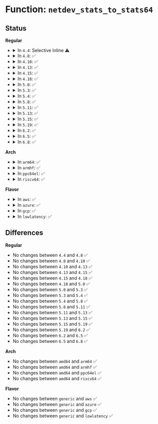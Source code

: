 # Function: <code>netdev_stats_to_stats64</code>

## Status
<b>Regular</b>
<ul>
<li>
<details>
<summary>In <code>4.4</code>: Selective Inline ⚠️</summary>

```c
void netdev_stats_to_stats64(struct rtnl_link_stats64 *stats64, const struct net_device_stats *netdev_stats);
```

**Collision:** Unique Global

**Inline:** Selective

**Transformation:** False

**Instances:**

```
In net/core/dev.c (ffffffff81713dc0)
Location: net/core/dev.c:6966
Inline: True
Inline callers:
  - net/core/dev.c:dev_get_stats
  - net/core/dev.c:dev_get_stats
Direct callers:
  - net/ipv4/ip_tunnel_core.c:ip_tunnel_get_stats64
```
**Symbols:**

```
ffffffff81713dc0-ffffffff81713dfd: netdev_stats_to_stats64 (STB_GLOBAL)
```
</details>
</li>
<li>
<details>
<summary>In <code>4.8</code>: ✅</summary>

```c
void netdev_stats_to_stats64(struct rtnl_link_stats64 *stats64, const struct net_device_stats *netdev_stats);
```

**Collision:** Unique Global

**Inline:** No

**Transformation:** False

**Instances:**

```
In net/core/dev.c (ffffffff8177bba0)
Location: net/core/dev.c:7477
Inline: False
Direct callers:
  - net/core/dev.c:dev_get_stats
  - net/core/dev.c:dev_get_stats
  - net/ipv4/ip_tunnel_core.c:ip_tunnel_get_stats64
```
**Symbols:**

```
ffffffff8177bba0-ffffffff8177bbeb: netdev_stats_to_stats64 (STB_GLOBAL)
```
</details>
</li>
<li>
<details>
<summary>In <code>4.10</code>: ✅</summary>

```c
void netdev_stats_to_stats64(struct rtnl_link_stats64 *stats64, const struct net_device_stats *netdev_stats);
```

**Collision:** Unique Global

**Inline:** No

**Transformation:** False

**Instances:**

```
In net/core/dev.c (ffffffff817a9340)
Location: net/core/dev.c:7647
Inline: False
Direct callers:
  - net/core/dev.c:dev_get_stats
  - net/core/dev.c:dev_get_stats
  - net/ipv4/ip_tunnel_core.c:ip_tunnel_get_stats64
```
**Symbols:**

```
ffffffff817a9340-ffffffff817a938b: netdev_stats_to_stats64 (STB_GLOBAL)
```
</details>
</li>
<li>
<details>
<summary>In <code>4.13</code>: ✅</summary>

```c
void netdev_stats_to_stats64(struct rtnl_link_stats64 *stats64, const struct net_device_stats *netdev_stats);
```

**Collision:** Unique Global

**Inline:** No

**Transformation:** False

**Instances:**

```
In net/core/dev.c (ffffffff817c78e0)
Location: net/core/dev.c:7836
Inline: False
Direct callers:
  - net/core/dev.c:dev_get_stats
  - net/core/dev.c:dev_get_stats
  - net/ipv4/ip_tunnel_core.c:ip_tunnel_get_stats64
```
**Symbols:**

```
ffffffff817c78e0-ffffffff817c792b: netdev_stats_to_stats64 (STB_GLOBAL)
```
</details>
</li>
<li>
<details>
<summary>In <code>4.15</code>: ✅</summary>

```c
void netdev_stats_to_stats64(struct rtnl_link_stats64 *stats64, const struct net_device_stats *netdev_stats);
```

**Collision:** Unique Global

**Inline:** No

**Transformation:** False

**Instances:**

```
In net/core/dev.c (ffffffff818414c0)
Location: net/core/dev.c:8015
Inline: False
Direct callers:
  - net/core/dev.c:dev_get_stats
  - net/core/dev.c:dev_get_stats
  - net/ipv4/ip_tunnel_core.c:ip_tunnel_get_stats64
```
**Symbols:**

```
ffffffff818414c0-ffffffff8184150b: netdev_stats_to_stats64 (STB_GLOBAL)
```
</details>
</li>
<li>
<details>
<summary>In <code>4.18</code>: ✅</summary>

```c
void netdev_stats_to_stats64(struct rtnl_link_stats64 *stats64, const struct net_device_stats *netdev_stats);
```

**Collision:** Unique Global

**Inline:** No

**Transformation:** False

**Instances:**

```
In net/core/dev.c (ffffffff8188bbd0)
Location: net/core/dev.c:8278
Inline: False
Direct callers:
  - net/core/dev.c:dev_get_stats
  - net/core/dev.c:dev_get_stats
  - net/ipv4/ip_tunnel_core.c:ip_tunnel_get_stats64
```
**Symbols:**

```
ffffffff8188bbd0-ffffffff8188bc1b: netdev_stats_to_stats64 (STB_GLOBAL)
```
</details>
</li>
<li>
<details>
<summary>In <code>5.0</code>: ✅</summary>

```c
void netdev_stats_to_stats64(struct rtnl_link_stats64 *stats64, const struct net_device_stats *netdev_stats);
```

**Collision:** Unique Global

**Inline:** No

**Transformation:** False

**Instances:**

```
In net/core/dev.c (ffffffff818acdb0)
Location: net/core/dev.c:8908
Inline: False
Direct callers:
  - net/core/dev.c:dev_get_stats
  - net/core/dev.c:dev_get_stats
  - net/ipv4/ip_tunnel_core.c:ip_tunnel_get_stats64
```
**Symbols:**

```
ffffffff818acdb0-ffffffff818acdfb: netdev_stats_to_stats64 (STB_GLOBAL)
```
</details>
</li>
<li>
<details>
<summary>In <code>5.3</code>: ✅</summary>

```c
void netdev_stats_to_stats64(struct rtnl_link_stats64 *stats64, const struct net_device_stats *netdev_stats);
```

**Collision:** Unique Global

**Inline:** No

**Transformation:** False

**Instances:**

```
In net/core/dev.c (ffffffff818f8530)
Location: net/core/dev.c:9013
Inline: False
Direct callers:
  - net/core/dev.c:dev_get_stats
  - net/core/dev.c:dev_get_stats
  - net/ipv4/ip_tunnel_core.c:ip_tunnel_get_stats64
```
**Symbols:**

```
ffffffff818f8530-ffffffff818f857b: netdev_stats_to_stats64 (STB_GLOBAL)
```
</details>
</li>
<li>
<details>
<summary>In <code>5.4</code>: ✅</summary>

```c
void netdev_stats_to_stats64(struct rtnl_link_stats64 *stats64, const struct net_device_stats *netdev_stats);
```

**Collision:** Unique Global

**Inline:** No

**Transformation:** False

**Instances:**

```
In net/core/dev.c (ffffffff8192a6d0)
Location: net/core/dev.c:9351
Inline: False
Direct callers:
  - net/core/dev.c:dev_get_stats
  - net/core/dev.c:dev_get_stats
  - net/ipv4/ip_tunnel_core.c:ip_tunnel_get_stats64
```
**Symbols:**

```
ffffffff8192a6d0-ffffffff8192a71b: netdev_stats_to_stats64 (STB_GLOBAL)
```
</details>
</li>
<li>
<details>
<summary>In <code>5.8</code>: ✅</summary>

```c
void netdev_stats_to_stats64(struct rtnl_link_stats64 *stats64, const struct net_device_stats *netdev_stats);
```

**Collision:** Unique Global

**Inline:** No

**Transformation:** False

**Instances:**

```
In net/core/dev.c (ffffffff819fe400)
Location: net/core/dev.c:9807
Inline: False
Direct callers:
  - net/core/dev.c:dev_get_stats
  - net/core/dev.c:dev_get_stats
  - net/ipv4/ip_tunnel_core.c:ip_tunnel_get_stats64
```
**Symbols:**

```
ffffffff819fe400-ffffffff819fe44b: netdev_stats_to_stats64 (STB_GLOBAL)
```
</details>
</li>
<li>
<details>
<summary>In <code>5.11</code>: ✅</summary>

```c
void netdev_stats_to_stats64(struct rtnl_link_stats64 *stats64, const struct net_device_stats *netdev_stats);
```

**Collision:** Unique Global

**Inline:** No

**Transformation:** False

**Instances:**

```
In net/core/dev.c (ffffffff819fdff0)
Location: net/core/dev.c:10452
Inline: False
Direct callers:
  - net/core/dev.c:dev_get_tstats64
  - net/core/dev.c:dev_get_stats
  - net/core/dev.c:dev_get_stats
```
**Symbols:**

```
ffffffff819fdff0-ffffffff819fe03b: netdev_stats_to_stats64 (STB_GLOBAL)
```
</details>
</li>
<li>
<details>
<summary>In <code>5.13</code>: ✅</summary>

```c
void netdev_stats_to_stats64(struct rtnl_link_stats64 *stats64, const struct net_device_stats *netdev_stats);
```

**Collision:** Unique Global

**Inline:** No

**Transformation:** False

**Instances:**

```
In net/core/dev.c (ffffffff819e48b0)
Location: net/core/dev.c:10624
Inline: False
Direct callers:
  - net/core/dev.c:dev_get_tstats64
  - net/core/dev.c:dev_get_stats
  - net/core/dev.c:dev_get_stats
```
**Symbols:**

```
ffffffff819e48b0-ffffffff819e48fb: netdev_stats_to_stats64 (STB_GLOBAL)
```
</details>
</li>
<li>
<details>
<summary>In <code>5.15</code>: ✅</summary>

```c
void netdev_stats_to_stats64(struct rtnl_link_stats64 *stats64, const struct net_device_stats *netdev_stats);
```

**Collision:** Unique Global

**Inline:** No

**Transformation:** False

**Instances:**

```
In net/core/dev.c (ffffffff81a95670)
Location: net/core/dev.c:10631
Inline: False
Direct callers:
  - net/core/dev.c:dev_get_tstats64
  - net/core/dev.c:dev_get_stats
  - net/core/dev.c:dev_get_stats
```
**Symbols:**

```
ffffffff81a95670-ffffffff81a956bb: netdev_stats_to_stats64 (STB_GLOBAL)
```
</details>
</li>
<li>
<details>
<summary>In <code>5.19</code>: ✅</summary>

```c
void netdev_stats_to_stats64(struct rtnl_link_stats64 *stats64, const struct net_device_stats *netdev_stats);
```

**Collision:** Unique Global

**Inline:** No

**Transformation:** False

**Instances:**

```
In net/core/dev.c (ffffffff81c0bfe0)
Location: net/core/dev.c:10376
Inline: False
Direct callers:
  - net/core/dev.c:dev_get_tstats64
  - net/core/dev.c:dev_get_stats
  - net/core/dev.c:dev_get_stats
```
**Symbols:**

```
ffffffff81c0bfe0-ffffffff81c0c044: netdev_stats_to_stats64 (STB_GLOBAL)
```
</details>
</li>
<li>
<details>
<summary>In <code>6.2</code>: ✅</summary>

```c
void netdev_stats_to_stats64(struct rtnl_link_stats64 *stats64, const struct net_device_stats *netdev_stats);
```

**Collision:** Unique Global

**Inline:** No

**Transformation:** False

**Instances:**

```
In net/core/dev.c (ffffffff81dbbe70)
Location: net/core/dev.c:10363
Inline: False
Direct callers:
  - net/core/dev.c:dev_get_tstats64
  - net/core/dev.c:dev_get_stats
  - net/core/dev.c:dev_get_stats
```
**Symbols:**

```
ffffffff81dbbe70-ffffffff81dbbeb6: netdev_stats_to_stats64 (STB_GLOBAL)
```
</details>
</li>
<li>
<details>
<summary>In <code>6.5</code>: ✅</summary>

```c
void netdev_stats_to_stats64(struct rtnl_link_stats64 *stats64, const struct net_device_stats *netdev_stats);
```

**Collision:** Unique Global

**Inline:** No

**Transformation:** False

**Instances:**

```
In net/core/dev.c (ffffffff81e2c620)
Location: net/core/dev.c:10375
Inline: False
Direct callers:
  - net/core/dev.c:dev_get_tstats64
  - net/core/dev.c:dev_get_stats
  - net/core/dev.c:dev_get_stats
```
**Symbols:**

```
ffffffff81e2c620-ffffffff81e2c666: netdev_stats_to_stats64 (STB_GLOBAL)
```
</details>
</li>
<li>
<details>
<summary>In <code>6.8</code>: ✅</summary>

```c
void netdev_stats_to_stats64(struct rtnl_link_stats64 *stats64, const struct net_device_stats *netdev_stats);
```

**Collision:** Unique Global

**Inline:** No

**Transformation:** False

**Instances:**

```
In net/core/dev.c (ffffffff81eea610)
Location: net/core/dev.c:10568
Inline: False
Direct callers:
  - net/core/dev.c:dev_get_tstats64
  - net/core/dev.c:dev_get_stats
  - net/core/dev.c:dev_get_stats
```
**Symbols:**

```
ffffffff81eea610-ffffffff81eea656: netdev_stats_to_stats64 (STB_GLOBAL)
```
</details>
</li>
</ul>
<b>Arch</b>
<ul>
<li>
<details>
<summary>In <code>arm64</code>: ✅</summary>

```c
void netdev_stats_to_stats64(struct rtnl_link_stats64 *stats64, const struct net_device_stats *netdev_stats);
```

**Collision:** Unique Global

**Inline:** No

**Transformation:** False

**Instances:**

```
In net/core/dev.c (ffff800010bc70a0)
Location: net/core/dev.c:9351
Inline: False
Direct callers:
  - net/core/dev.c:dev_get_stats
  - net/core/dev.c:dev_get_stats
  - net/ipv4/ip_tunnel_core.c:ip_tunnel_get_stats64
```
**Symbols:**

```
ffff800010bc70a0-ffff800010bc70dc: netdev_stats_to_stats64 (STB_GLOBAL)
```
</details>
</li>
<li>
<details>
<summary>In <code>armhf</code>: ✅</summary>

```c
void netdev_stats_to_stats64(struct rtnl_link_stats64 *stats64, const struct net_device_stats *netdev_stats);
```

**Collision:** Unique Global

**Inline:** No

**Transformation:** False

**Instances:**

```
In net/core/dev.c (c0ce242c)
Location: net/core/dev.c:9351
Inline: False
Direct callers:
  - net/core/dev.c:dev_get_stats
  - net/core/dev.c:dev_get_stats
  - net/ipv4/ip_tunnel_core.c:ip_tunnel_get_stats64
```
**Symbols:**

```
c0ce242c-c0ce2470: netdev_stats_to_stats64 (STB_GLOBAL)
```
</details>
</li>
<li>
<details>
<summary>In <code>ppc64el</code>: ✅</summary>

```c
void netdev_stats_to_stats64(struct rtnl_link_stats64 *stats64, const struct net_device_stats *netdev_stats);
```

**Collision:** Unique Global

**Inline:** No

**Transformation:** False

**Instances:**

```
In net/core/dev.c (c000000000ca1e30)
Location: net/core/dev.c:9351
Inline: False
Direct callers:
  - net/core/dev.c:dev_get_stats
  - net/core/dev.c:dev_get_stats
  - net/ipv4/ip_tunnel_core.c:ip_tunnel_get_stats64
```
**Symbols:**

```
c000000000ca1e30-c000000000ca1e7c: netdev_stats_to_stats64 (STB_GLOBAL)
```
</details>
</li>
<li>
<details>
<summary>In <code>riscv64</code>: ✅</summary>

```c
void netdev_stats_to_stats64(struct rtnl_link_stats64 *stats64, const struct net_device_stats *netdev_stats);
```

**Collision:** Unique Global

**Inline:** No

**Transformation:** False

**Instances:**

```
In net/core/dev.c (ffffffe0007535be)
Location: net/core/dev.c:9351
Inline: False
Direct callers:
  - net/core/dev.c:dev_get_stats
  - net/core/dev.c:dev_get_stats
  - net/ipv4/ip_tunnel_core.c:ip_tunnel_get_stats64
```
**Symbols:**

```
ffffffe0007535be-ffffffe000753614: netdev_stats_to_stats64 (STB_GLOBAL)
```
</details>
</li>
</ul>
<b>Flavor</b>
<ul>
<li>
<details>
<summary>In <code>aws</code>: ✅</summary>

```c
void netdev_stats_to_stats64(struct rtnl_link_stats64 *stats64, const struct net_device_stats *netdev_stats);
```

**Collision:** Unique Global

**Inline:** No

**Transformation:** False

**Instances:**

```
In net/core/dev.c (ffffffff818ca6d0)
Location: net/core/dev.c:9351
Inline: False
Direct callers:
  - net/core/dev.c:dev_get_stats
  - net/core/dev.c:dev_get_stats
  - net/ipv4/ip_tunnel_core.c:ip_tunnel_get_stats64
```
**Symbols:**

```
ffffffff818ca6d0-ffffffff818ca71b: netdev_stats_to_stats64 (STB_GLOBAL)
```
</details>
</li>
<li>
<details>
<summary>In <code>azure</code>: ✅</summary>

```c
void netdev_stats_to_stats64(struct rtnl_link_stats64 *stats64, const struct net_device_stats *netdev_stats);
```

**Collision:** Unique Global

**Inline:** No

**Transformation:** False

**Instances:**

```
In net/core/dev.c (ffffffff81884610)
Location: net/core/dev.c:9351
Inline: False
Direct callers:
  - net/core/dev.c:dev_get_stats
  - net/core/dev.c:dev_get_stats
  - net/ipv4/ip_tunnel_core.c:ip_tunnel_get_stats64
```
**Symbols:**

```
ffffffff81884610-ffffffff8188465b: netdev_stats_to_stats64 (STB_GLOBAL)
```
</details>
</li>
<li>
<details>
<summary>In <code>gcp</code>: ✅</summary>

```c
void netdev_stats_to_stats64(struct rtnl_link_stats64 *stats64, const struct net_device_stats *netdev_stats);
```

**Collision:** Unique Global

**Inline:** No

**Transformation:** False

**Instances:**

```
In net/core/dev.c (ffffffff8191b6d0)
Location: net/core/dev.c:9351
Inline: False
Direct callers:
  - net/core/dev.c:dev_get_stats
  - net/core/dev.c:dev_get_stats
  - net/ipv4/ip_tunnel_core.c:ip_tunnel_get_stats64
```
**Symbols:**

```
ffffffff8191b6d0-ffffffff8191b71b: netdev_stats_to_stats64 (STB_GLOBAL)
```
</details>
</li>
<li>
<details>
<summary>In <code>lowlatency</code>: ✅</summary>

```c
void netdev_stats_to_stats64(struct rtnl_link_stats64 *stats64, const struct net_device_stats *netdev_stats);
```

**Collision:** Unique Global

**Inline:** No

**Transformation:** False

**Instances:**

```
In net/core/dev.c (ffffffff8193c8d0)
Location: net/core/dev.c:9351
Inline: False
Direct callers:
  - net/core/dev.c:dev_get_stats
  - net/core/dev.c:dev_get_stats
  - net/ipv4/ip_tunnel_core.c:ip_tunnel_get_stats64
```
**Symbols:**

```
ffffffff8193c8d0-ffffffff8193c91b: netdev_stats_to_stats64 (STB_GLOBAL)
```
</details>
</li>
</ul>

## Differences
<b>Regular</b>
<ul>
<li>
No changes between <code>4.4</code> and <code>4.8</code> ✅
</li>
<li>
No changes between <code>4.8</code> and <code>4.10</code> ✅
</li>
<li>
No changes between <code>4.10</code> and <code>4.13</code> ✅
</li>
<li>
No changes between <code>4.13</code> and <code>4.15</code> ✅
</li>
<li>
No changes between <code>4.15</code> and <code>4.18</code> ✅
</li>
<li>
No changes between <code>4.18</code> and <code>5.0</code> ✅
</li>
<li>
No changes between <code>5.0</code> and <code>5.3</code> ✅
</li>
<li>
No changes between <code>5.3</code> and <code>5.4</code> ✅
</li>
<li>
No changes between <code>5.4</code> and <code>5.8</code> ✅
</li>
<li>
No changes between <code>5.8</code> and <code>5.11</code> ✅
</li>
<li>
No changes between <code>5.11</code> and <code>5.13</code> ✅
</li>
<li>
No changes between <code>5.13</code> and <code>5.15</code> ✅
</li>
<li>
No changes between <code>5.15</code> and <code>5.19</code> ✅
</li>
<li>
No changes between <code>5.19</code> and <code>6.2</code> ✅
</li>
<li>
No changes between <code>6.2</code> and <code>6.5</code> ✅
</li>
<li>
No changes between <code>6.5</code> and <code>6.8</code> ✅
</li>
</ul>
<b>Arch</b>
<ul>
<li>
No changes between <code>amd64</code> and <code>arm64</code> ✅
</li>
<li>
No changes between <code>amd64</code> and <code>armhf</code> ✅
</li>
<li>
No changes between <code>amd64</code> and <code>ppc64el</code> ✅
</li>
<li>
No changes between <code>amd64</code> and <code>riscv64</code> ✅
</li>
</ul>
<b>Flavor</b>
<ul>
<li>
No changes between <code>generic</code> and <code>aws</code> ✅
</li>
<li>
No changes between <code>generic</code> and <code>azure</code> ✅
</li>
<li>
No changes between <code>generic</code> and <code>gcp</code> ✅
</li>
<li>
No changes between <code>generic</code> and <code>lowlatency</code> ✅
</li>
</ul>
